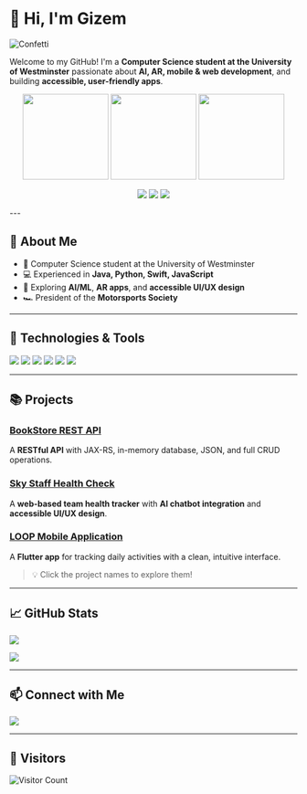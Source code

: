 # 👋 Hi, I'm Gizem
![Confetti](https://github.com/gzmgzde/gzmgzde/raw/output/github-contribution-grid-snake.svg)


Welcome to my GitHub! I'm a **Computer Science student at the University of Westminster** passionate about **AI, AR, mobile & web development**, and building **accessible, user-friendly apps**.  
<p align="center">
  <img src="https://media.giphy.com/media/Ju7l5y9osyymQ/giphy.gif" width="150" />
  <img src="https://media.giphy.com/media/l0MYt5jPR6QX5pnqM/giphy.gif" width="150" />
  <img src="https://media.giphy.com/media/3o6ZsYFzL9UvkgAq6A/giphy.gif" width="150" />
</p>

<p align="center">
  <img src="https://komarev.com/ghpvc/?username=gzmgzde&style=flat-square&color=brightgreen" />
  <img src="https://img.shields.io/badge/Code%20Lover-%E2%9D%A4%EF%B8%8F-pink?style=for-the-badge&logo=heart" />
  <img src="https://img.shields.io/badge/Motivated-%F0%9F%9A%80-orange?style=for-the-badge" />
</p>
---

## 🚀 About Me
- 🏫 Computer Science student at the University of Westminster  
- 💻 Experienced in **Java, Python, Swift, JavaScript**  
- 🌱 Exploring **AI/ML**, **AR apps**, and **accessible UI/UX design**  
- 🏎️ President of the **Motorsports Society** 

---

## 🔧 Technologies & Tools
<p>
  <img src="https://img.shields.io/badge/Java-ED8B00?style=for-the-badge&logo=java&logoColor=white" />
  <img src="https://img.shields.io/badge/Python-3776AB?style=for-the-badge&logo=python&logoColor=white" />
  <img src="https://img.shields.io/badge/Flutter-02569B?style=for-the-badge&logo=flutter&logoColor=white" />
  <img src="https://img.shields.io/badge/Django-092E20?style=for-the-badge&logo=django&logoColor=white" />
  <img src="https://img.shields.io/badge/JavaScript-F7DF1E?style=for-the-badge&logo=javascript&logoColor=black" />
  <img src="https://img.shields.io/badge/VS%20Code-007ACC?style=for-the-badge&logo=visual-studio-code&logoColor=white" />
</p>

---

## 📚 Projects
### [BookStore REST API](https://github.com/gzmgzde/BookStore-Rest-API---Java-Coursework)
A **RESTful API** with JAX-RS, in-memory database, JSON, and full CRUD operations.  

### [Sky Staff Health Check](https://github.com/gzmgzde/SKY_STAFFHEALTH_CHECK)
A **web-based team health tracker** with **AI chatbot integration** and **accessible UI/UX design**.  

### [LOOP Mobile Application](https://github.com/gzmgzde/LOOP-Mobile-Application)
A **Flutter app** for tracking daily activities with a clean, intuitive interface.  

> 💡 Click the project names to explore them!

---

## 📈 GitHub Stats
<p align="left">
  <img src="https://github-readme-stats.vercel.app/api?username=gzmgzde&show_icons=true&theme=radical&count_private=true" />
</p>

<p align="left">
  <img src="https://github-readme-stats.vercel.app/api/top-langs/?username=gzmgzde&layout=compact&theme=radical" />
</p>

---

## 📫 Connect with Me
<p>
  <a href="https://www.linkedin.com/in/gizem-aydin-999981276"><img src="https://img.shields.io/badge/LinkedIn-0A66C2?style=for-the-badge&logo=linkedin&logoColor=white" /></a>
</p>

---
## 👀 Visitors
![Visitor Count](https://visitor-badge.laobi.icu/badge?page_id=gzmgzde.gzmgzde)



